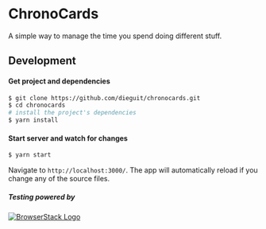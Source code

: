 # ChronoCards

A simple way to manage the time you spend doing different stuff.

## Development

#### Get project and dependencies
```bash
$ git clone https://github.com/dieguit/chronocards.git
$ cd chronocards
# install the project's dependencies
$ yarn install
```

#### Start server and watch for changes
```bash
$ yarn start
```
Navigate to `http://localhost:3000/`. The app will automatically reload if you change any of the source files.

##### Testing powered by
[![BrowserStack Logo](https://raw.githubusercontent.com/dieguit/chronocards/master/misc/Browserstack-logo%402x.png)](https://www.browserstack.com)

